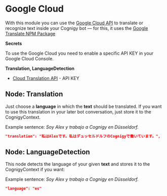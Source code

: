 # Google Cloud

With this module you can use the [Google Cloud API](https://console.cloud.google.com/) to translate or recognize text inside your Cognigy bot — for this, it uses the [Google Translate NPM Package](https://www.npmjs.com/package/google-translate)

**Secrets**

To use the Google Cloud you need to enable a specific API KEY in your Google Cloud Console.

**Translation, LanguageDetection**

- [Cloud Translation API](https://console.cloud.google.com/apis/library/translate.googleapis.com?q=translation&id=c22f20ba-6a29-40ae-9084-8bc264a97fc2&project=boreal-physics-231713) -  API KEY

## Node: Translation

Just choose a **language** in which the **text** should be translated. If you want to use this translation in your later bot conversation, just store it to the CognigyContext.

Example sentence: *Soy Alex y trabajo a Cognigy en Düsseldorf.*

```json
"translation": "私はAlexです。私はデュッセルドルフのCognigyで働いています。",
```



## Node: LanguageDetection

This node detects the language of your given **text** and stores it to the CognigyContext if you want:

Example sentence: *Soy Alex y trabajo a Cognigy en Düsseldorf.*

```json
"language": "es"
```